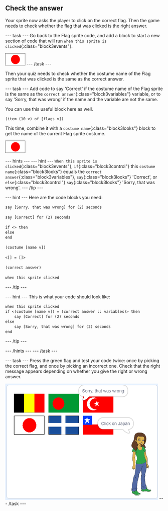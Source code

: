 ## Check the answer

Your sprite now asks the player to click on the correct flag. Then the game needs to check whether the flag that was clicked is the right answer.

\--- task \--- Go back to the Flag sprite code, and add a block to start a new section of code that will run `when this sprite is clicked`{:class="block3events"}.

![Flag sprite](images/flag-sprite.png) \--- /task \---

Then your quiz needs to check whether the costume name of the Flag sprite that was clicked is the same as the correct answer.

\--- task \--- Add code to say 'Correct' if the costume name of the Flag sprite is the same as the `correct answer`{:class="block3variables"} variable, or to say 'Sorry, that was wrong' if the name and the variable are not the same.

You can use this useful block here as well.

```blocks3
(item (10 v) of [flags v])
```

This time, combine it with a `costume name`{:class="block3looks"} block to get the name of the current Flag sprite costume.

![Flag sprite](images/flag-sprite.png)

\--- hints \--- \--- hint \--- `When this sprite is clicked`{:class="block3events"}, `if`{:class="block3control"} this `costume name`{:class="block3looks"} equals the `correct answer`{:class="block3variables"}, `say`{:class="block3looks"} 'Correct', or `else`{:class="block3control"} `say`{:class="block3looks"} 'Sorry, that was wrong'. \--- /tip \---

\--- hint \--- Here are the code blocks you need:

```blocks3
say [Sorry, that was wrong] for (2) seconds

say [Correct] for (2) seconds

if <> then
else
end

(costume [name v])

<[] = []>

(correct answer)

when this sprite clicked
```

\--- /tip \---

\--- hint \--- This is what your code should look like:

```blocks3
when this sprite clicked
if <(costume [name v]) = (correct answer :: variables)> then
    say [Correct] for (2) seconds
else
    say [Sorry, that was wrong] for (2) seconds
end
```

\--- /tip \---

\--- /hints \--- \--- /task \---

\--- task \--- Press the green flag and test your code twice: once by picking the correct flag, and once by picking an incorrect one. Check that the right message appears depending on whether you give the right or wrong answer.

![Click on the flag](images/click-on-flag.png) \--- /task \---